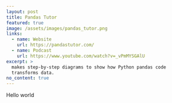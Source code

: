 ```yaml
---
layout: post
title: Pandas Tutor
featured: true
image: /assets/images/pandas_tutor.png
links:
  - name: Website
    url: https://pandastutor.com/
  - name: Podcast
    url: https://www.youtube.com/watch?v=_vPmMYSGAlU
excerpt: >
  makes step-by-step diagrams to show how Python pandas code
  transforms data.
no_content: true
---
```


Hello world
